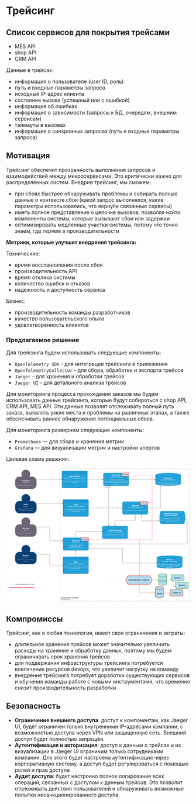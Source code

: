 ﻿# Трейсинг

## Список сервисов для покрытия трейсами

* MES API 
* shop API
* CRM API

Данные в трейсах:

* информация о пользователе (user ID, роль)
* путь и входные параметры запроса
* исходный IP-адрес клиента
* состояние вызова (успешный или с ошибкой)
* информация об ошибках
* информация о зависимости (запросы к БД, очередям, внешним сервисам)
* таймауты в вызовах
* информация о синхронных запросах (путь и входные параметры запроса)

## Мотивация

Трейсинг обеспечит прозрачность выполнения запросов и взаимодействий между микросервисами. Это критически важно для распределенных систем.
Внедрив трейсинг, мы сможем:
 * при сбоях быстрее обнаруживать проблемы и собирать полные данные о контексте сбоя (какой запрос выполнялся, какие параметры использовались, что вернули связанные сервисы) 
 * иметь полное представление о цепочке вызовов, позволяя найти компоненты системы, которые вызывают сбои или задержки
 * оптимизировать медленные участки системы, потому что точно знаем, где теряем в производительности

**Метрики, которые улучшит внедрения трейсинга:**

Технические:

* время восстановления после сбоя
* производительность API
* время отклика системы
* количество ошибок и отказов
* надежность и доступность сервиса

Бизнес: 

* производительность команды разработчиков
* качество пользовательского опыта
* удовлетворенность клиентов

### Предлагаемое решение

Для трейсинга будем использовать следующие компоненты:

* `OpenTelemetry SDK` - для интеграции трейсинга в приложения
* `OpenTelemetryCollector` - для сбора, обработки и экспорта трейсов
* `Jaeger` - для хранения и обработки трейсов
* `Jaeger UI` - для детального анализа трейсов

Для мониторинга процесса прохождения заказов мы будем использовать данные трейсинга, которые будут собираться с shop API, CRM API, MES API.
Эти данные позволят отслеживать полный путь заказа, выявлять узкие места и проблемы на различных этапах, а также обеспечивать раннее обнаружение потенциальных сбоев.

Для мониторинга развернем следующие компоненты:
* `Prometheus` — для сбора и хранения метрик
* `Grafana` — для визуализации метрик и настройки алертов

Целевая схема решения:

![c4](resources/jewerly_c4_alertingadded.png)

## Компромиссы

Трейсинг, как и любая технология, имеет свои ограничения и затраты:

* длительное хранение трейсов может значительно увеличить расходы на хранение и обработку данных, поэтому мы будем ограничивать срок хранения трейсов
* для поддержания инфраструктуры трейсинга потребуется вовлечение ресурсов devops, что увеличит нагрузку на команду
* внедрение трейсинга потребует доработки существующих сервисов и обучения команды работе с новыми инструментами, что временно снизит производительность разработки

## Безопасность

* **Ограничение внешнего доступа**: доступ к компонентам, как Jaeger UI, будет ограничен только внутренними IP-адресами компании, с возможностью доступа через VPN или защищенную сеть. Внешний доступ будет полностью запрещён.
* **Аутентификация и авторизация**: доступ к данным о трейсах и их визуализации в Jaeger UI ограничим только сотрудниками компании. Для этого будет настроена аутентификация через корпоративную систему, а доступ будет регулироваться с помощью ролей и прав доступа
* **Аудит доступа**: будет настроено полное логирование всех операций, связанных с доступом к данным трейсов. Это позволит отслеживать действия пользователей и обнаруживать возможные попытки несанкционированного доступа

